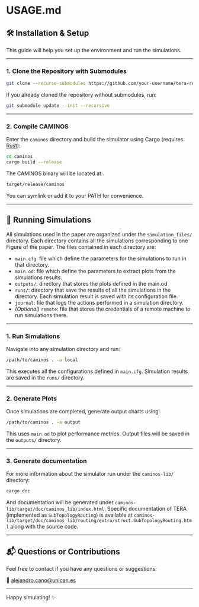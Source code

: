 # USAGE.md

## 🛠️ Installation & Setup

This guide will help you set up the environment and run the simulations.

---

### 1. Clone the Repository with Submodules

```bash
git clone --recurse-submodules https://github.com/your-username/tera-routing-sim.git
```

If you already cloned the repository without submodules, run:

```bash
git submodule update --init --recursive
```

---

### 2. Compile CAMINOS

Enter the `caminos` directory and build the simulator using Cargo (requires [Rust](https://www.rust-lang.org/tools/install)):

```bash
cd caminos
cargo build --release
```

The CAMINOS binary will be located at:

```bash
target/release/caminos
```

You can symlink or add it to your PATH for convenience.

---

## 🚀 Running Simulations

All simulations used in the paper are organized under the `simulation_files/` directory.
Each directory contains all the simulations corresponding to one Figure of the paper.
The files contained in each directory are:

- `main.cfg`: file which define the parameters for the simulations to run in that directory.
- `main.od`: file which define the parameters to extract plots from the simulations results.
- `outputs/`: directory that stores the plots defined in the main.od
- `runs/`: directory that save the results of all the simulations in the directory. Each simulation result is saved with its configuration file.
- `journal`: file that logs the actions performed in a simulation directory.
- *(Optional)* `remote`: file that stores the credentials of a remote machine to run simulations there.

---

### 1. Run Simulations

Navigate into any simulation directory and run:

```bash
/path/to/caminos . -a local
```

This executes all the configurations defined in `main.cfg`. Simulation results are saved in the `runs/` directory.

---

### 2. Generate Plots

Once simulations are completed, generate output charts using:

```bash
/path/to/caminos . -a output
```

This uses `main.od` to plot performance metrics. Output files will be saved in the `outputs/` directory.

---

### 3. Generate documentation

For more information about the simulator run under the `caminos-lib/` directory:
```bash
cargo doc
```

And documentation will be generated under `caminos-lib/target/doc/caminos_lib/index.html`.
Specific documentation of TERA (implemented as `SubTopologyRouting`) is available at `caminos-lib/target/doc/caminos_lib/routing/extra/struct.SubTopologyRouting.html` along with the source code.

---



## 📬 Questions or Contributions

Feel free to contact if you have any questions or suggestions:

📧 [alejandro.cano@unican.es](mailto\:alejandro.cano@unican.es)

---

Happy simulating! ✨
